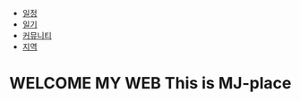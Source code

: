 <link rel="stylesheet" type="text/css" href="menu.css">
<nav id="topMenu">
      <ul>
        <li><a class="menuLink" href="http://akawolf13.github.io/MJ-place/일정.html">일정</a></li>
        <li><a class="menuLink" href="http://akawolf13.github.io/MJ-place/일기.html">일기</a></li>
        <li><a class="menuLink" href="#">커뮤니티</a></li>
        <li><a class="menuLink" href="#">지역</a></li>
      </ul>
    </nav>
<h1> WELCOME MY WEB This is MJ-place<h1>


